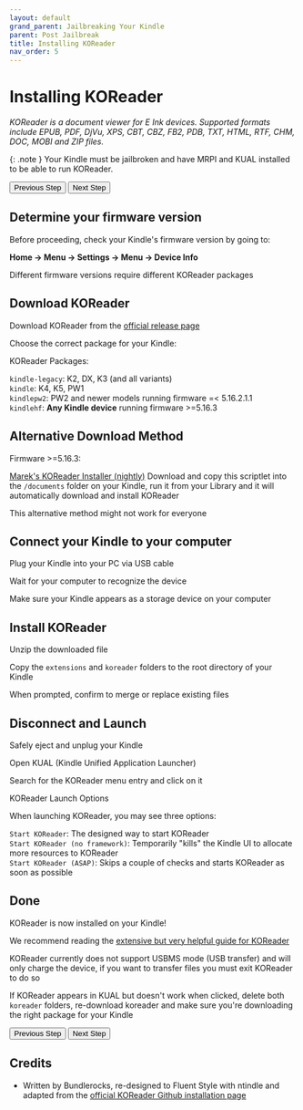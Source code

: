 ```yaml
---
layout: default
grand_parent: Jailbreaking Your Kindle
parent: Post Jailbreak
title: Installing KOReader
nav_order: 5
---
```


# Installing KOReader

_KOReader is a document viewer for E Ink devices. Supported formats include EPUB, PDF, DjVu, XPS, CBT, CBZ, FB2, PDB, TXT, HTML, RTF, CHM, DOC, MOBI and ZIP files._

{: .note }
Your Kindle must be jailbroken and have MRPI and KUAL installed to be able to run KOReader.

<div id="guide">
    <div class="buttons">
        <button class="btn btn-orange" id="prev">Previous Step</button>
        <span id="stepCounter"></span>
        <button class="btn btn-green" id="next">Next Step</button>
    </div>
    <div id="stepwrapper" class="stepwrapper">
        <div class="step">
            <h2>Determine your firmware version</h2>
            <div class="stepContent">
                <p>Before proceeding, check your Kindle's firmware version by going to:</p>
                <p><strong>Home → Menu → Settings → Menu → Device Info</strong></p>
                <p class="highlight">Different firmware versions require different KOReader packages</p>
            </div>
        </div>
        
<div class="step">
    <h2>Download KOReader</h2>
        <div class="stepContent">
                <p>Download KOReader from the <a href="https://github.com/koreader/koreader/releases" target="_blank">official release page</a></p>
                <p>Choose the correct package for your Kindle:</p>
                <div class="version-block">
                    <p class="version-label">KOReader Packages:</p>
                    <code>kindle-legacy</code>: K2, DX, K3 (and all variants)
                    <br/>
                    <code>kindle</code>: K4, K5, PW1
                    <br/>
                    <code>kindlepw2</code>: PW2 and newer models running firmware =< 5.16.2.1.1
                    <br/>
                    <code>kindlehf</code>: <b>Any Kindle device</b> running firmware >=5.16.3
                </div>
        </div>
    </div>
        
<div class="step">
            <h2>Alternative Download Method</h2>
            <div class="stepContent">
                <div class="version-block">
                    <p class="version-label">Firmware >=5.16.3:</p>
                        <a href="https://scriptlets.notmarek.com/" target="_blank">Marek's KOReader Installer (nightly)</a> Download and copy this scriptlet into the <code>/documents</code> folder on your Kindle, run it from your Library and it will automatically download and install KOReader
                    <p class="note">This alternative method might not work for everyone</p>
                </div>
            </div>
        </div>

<div class="step">
            <h2>Connect your Kindle to your computer</h2>
            <div class="stepContent">
                <p>Plug your Kindle into your PC via USB cable</p>
                <p>Wait for your computer to recognize the device</p>
                <p class="highlight">Make sure your Kindle appears as a storage device on your computer</p>
            </div>
        </div>

<div class="step">
            <h2>Install KOReader</h2>
            <div class="stepContent">
                <p>Unzip the downloaded file</p>
                <p>Copy the <code>extensions</code> and <code>koreader</code> folders to the root directory of your Kindle</p>
                <p class="highlight">When prompted, confirm to merge or replace existing files</p>
            </div>
        </div>

<div class="step">
            <h2>Disconnect and Launch</h2>
            <div class="stepContent">
                <p>Safely eject and unplug your Kindle</p>
                <p>Open KUAL (Kindle Unified Application Launcher)</p>
                <p>Search for the KOReader menu entry and click on it</p>
                <div class="version-block">
                <p class="version-label">KOReader Launch Options</p>
                    <p>When launching KOReader, you may see three options:</p>
                    <code>Start KOReader</code>: The designed way to start KOReader
                    <br/>
                    <code>Start KOReader (no framework)</code>: Temporarily "kills" the Kindle UI to allocate more resources to KOReader
                    <br/>
                    <code>Start KOReader (ASAP)</code>: Skips a couple of checks and starts KOReader as soon as possible
                    <br/>
                </div>
            </div>
        </div>

<div class="step">
            <h2>Done</h2>
            <div class="stepContent">
                <p>KOReader is now installed on your Kindle!</p>
                <p>We recommend reading the <a href="https://koreader.rocks/user_guide/" target="_blank">extensive but very helpful guide for KOReader</a></p>
                <p class="note">
                    KOReader currently does not support USBMS mode (USB transfer) and will only charge the device, if you want to transfer files you must exit KOReader to do so 
                </p>
                <p class="warning">
                    If KOReader appears in KUAL but doesn't work when clicked, delete both <code>koreader</code> folders, re-download koreader and make sure you're downloading the right package for your Kindle</p>
            </div>
        </div>
    </div>
    <div class="buttons">
        <button class="btn btn-orange" id="prev">Previous Step</button>
        <span id="stepCounter"></span>
        <button class="btn btn-green" id="next">Next Step</button>
    </div>
</div>

<script>new Guide("guide", "../jailbreak-faq", "Jailbreak FAQ");</script>

## Credits

- Written by Bundlerocks, re-designed to Fluent Style with ntindle and adapted from the [official KOReader Github installation page](https://github.com/koreader/koreader/wiki/Installation-on-Kindle-devices#err-there-are-four-kindle-packages-to-choose-from-which-do-i-pick)